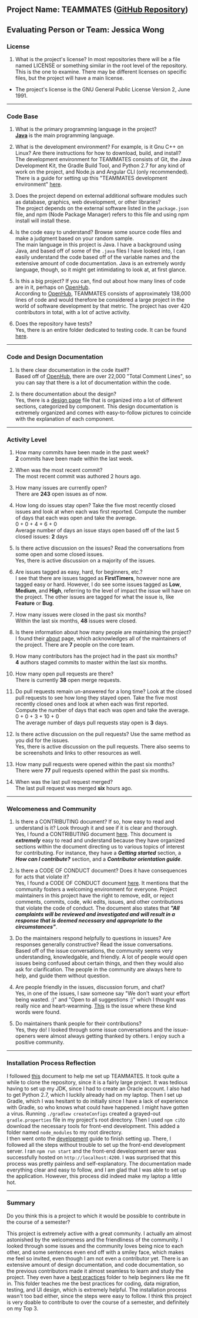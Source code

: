 **Project Name**:
TEAMMATES
([GitHub Repository](https://github.com/TEAMMATES/teammates))
---

**Evaluating Person or Team**: Jessica Wong
---


### License

1. What is the project's license?
In most repositories there will be a file named LICENSE or something similar in
the root level of the repository. This is the one to examine. There may be
different licenses on specific files, but the project will have a main license.

- The project's license is the GNU General Public License Version 2, June 1991.

---

### Code Base


1. What is the primary programming language in the project? <br>[**Java**](https://en.wikipedia.org/wiki/Java_(programming_language)) is the main programming language.

1. What is the development environment? For example, is it Gnu C++ on Linux? Are there instructions for how to download, build, and install? <br> The development environment for TEAMMATES consists of Git, the Java Development Kit, the Gradle Build Tool, and Python 2.7 for any kind of work on the project, and Node.js and Angular CLI (only recommended). There is a guide for setting up this "TEAMMATES development environment" [here](https://github.com/TEAMMATES/teammates/blob/master/docs/setting-up.md).

1. Does the project depend on external additional software modules such as database,  graphics, web development, or other libraries? <br> The project depends on the external software listed in the ```package.json``` file, and npm (Node Package Manager) refers to this file and using npm install will install these.

1. Is the code easy to understand? Browse some source code files and make a judgment based on your random sample. <br>
The main language in this project is Java. I have a background using Java, and based off of some of the ```.java``` files I have looked into, I can easily understand the code based off of the variable names and the extensive amount of code documentation. Java is an extremely wordy language, though, so it might get intimidating to look at, at first glance.

1. Is this a big project? If you can, find out about how many lines of code are in it, perhaps on [OpenHub](https://www.openhub.net/). <br>According to [OpenHub](https://www.openhub.net/p/teammates-on-github/analyses/latest/languages_summary), TEAMMATES consists of approximately 138,000 lines of code and would therefore be considered a large project in the world of software development by that metric. The project has over 420 contributors in total, with a lot of active activity.

1. Does the repository have tests?<br> Yes, there is an entire folder dedicated to testing code. It can be found [here](https://github.com/TEAMMATES/teammates/tree/master/src/test).
---

### Code and Design Documentation
1. Is there clear documentation in the code itself?<br>Based off of [OpenHub](https://www.openhub.net/p/teammates-on-github/analyses/latest/languages_summary), there are over 22,000 "Total Comment Lines", so you can say that there is a lot of documentation within the code. 

1. Is there documentation about the design?<br>Yes, there is a [design page](https://github.com/TEAMMATES/teammates/blob/master/docs/design.md) file that is organized into a lot of different sections, categorized by component. This design documentation is extremely organized and comes with easy-to-follow pictures to coincide with the explanation of each component.

---


### Activity Level


1. How many commits have been made in the past week?<br><b>2</b> commits have been made within the last week. 

1. When was the most recent commit?<br>The most recent commit was authored 2 hours ago. 

1. How many issues are currently open?<br>There are <b>243</b> open issues as of now.

1. How long do issues stay open? 
Take the five most recently closed issues and look at when each was first reported. Compute the number of days that each was open and take the average.<br>0 + 0 + 4 + 6 + 0<br>Average number of days an issue stays open based off of the last 5 closed issues: <b>2</b> days

1. Is there active discussion on the issues?
Read the conversations from some open and some closed issues.<br>Yes, there is active discussion on a majority of the issues.

1. Are issues tagged as easy, hard, for beginners, etc.?<br>I see that there are issues tagged as **FirstTimers**, however none are tagged easy or hard. However, I do see some issues tagged as **Low**, **Medium**, and **High**, referring to the level of impact the issue will have on the project. The other issues are tagged for what the issue is, like **Feature** or **Bug**. 

1. How many issues were closed in the past six months?<br>Within the last six months, <b>48</b> issues were closed.

1. Is there information about how many people are maintaining the project?<br>I found their [about](https://teammatesv4.appspot.com/about.jsp) page, which acknowledges all of the maintainers of the project. There are **7** people on the core team.

1. How many contributors has the project had in the past six months?<br>**4** authors staged commits to master within the last six months.

1. How many open pull requests are there?<br>There is currently <b>38</b> open merge requests.

1. Do pull requests remain un-answered for a long time? Look at the closed pull requests to see how long they stayed open.
Take the five most recently closed ones and look at when each was first reported.
Compute the number of days that each was open and take the average.<br>0 + 0 + 3 + 10 + 0 <br>The average number of days pull requests stay open is <b>3</b> days.

1. Is there active discussion on the pull requests? Use the same method as you did for the issues.<br>Yes, there is active discussion on the pull requests. There also seems to be screenshots and links to other resources as well. 

1. How many pull requests were opened within the past six months?<br>There were **77** pull requests opened within the past six months.

1. When was the last  pull request merged?<br>The last pull request was merged <b>six</b> hours ago.

---

### Welcomeness and Community

1. Is there a CONTRIBUTING document? If so, how easy to read and understand is it? Look through it and see if it is clear and thorough.<br>Yes, I found a CONTRIBUTING document [here](https://github.com/TEAMMATES/teammates/blob/master/docs/CONTRIBUTING.md). This document is ***extremely*** easy to read and understand because they have organized sections within the document directing us to various topics of interest for contributing. For instance, they have a ***Getting started*** section, a ***How can I contribute?*** section, and a ***Contributor orientation guide***.

1. Is there a CODE OF CONDUCT document? Does it have consequences for acts that violate it?<br>Yes, I found a CODE OF CONDUCT document [here](https://github.com/TEAMMATES/teammates/blob/master/.github/CODE_OF_CONDUCT.md). It mentions that the community fosters a welcoming environment for everyone. Project maintainers in this project have the right to remove, edit, or reject comments, commits, code, wiki edits, issues, and other contributions that violate the code of conduct. The document also states that ***"All complaints will be reviewed and investigated and will result in a response that is deemed necessary and appropriate to the circumstances"***.

1. Do the maintainers respond helpfully to questions in issues? Are responses generally constructive? Read the issue conversations.<br>Based off of the issue conversations, the community seems very understanding, knowledgable, and friendly. A lot of people would open issues being confused about certain things, and then they would also ask for clarification. The people in the community are always here to help, and guide them without question. 

1. Are people friendly in the issues, discussion forum, and chat?<br>Yes, in one of the issues, I saw someone say "We don't want your effort being wasted. :)" and "Open to all suggestions :)" which I thought was really nice and heart-wearming. [This](https://github.com/TEAMMATES/teammates/issues/9946) is the issue where these kind words were found.

1. Do maintainers thank people for their contributions?<br>
Yes, they do! I looked through some issue conversations and the issue-openers were almost always getting thanked by others. I enjoy such a positive community.

---

### Installation Process Reflection

I followed [this](https://github.com/TEAMMATES/teammates/blob/master/docs/setting-up.md) document to help me set up TEAMMATES. It took quite a while to clone the repository, since it is a fairly large project. It was tedious having to set up my JDK, since I had to create an Oracle account. I also had to get Python 2.7, which I luckily already had on my laptop. Then I set up Gradle, which I was hesitant to do initially since I have a lack of experience with Gradle, so who knows what could have happened. I might have gotten a virus. Running ```./gradlew createConfigs``` created a grayed-out ```gradle.properties``` file in my project's root directory. Then I used ```npm ci```to download the necessary tools for front-end development. This added a folder named ```node_modules``` to my root directory. <br>I then went onto the [development](https://github.com/wongjessica/teammates/blob/master/docs/development.md) guide to finish setting up. There, I followed all the steps without trouble to set up the front-end development server. I ran ```npm run start``` and the front-end development server was successfully hosted on ```http://localhost:4200```. I was surprised that this process was pretty painless and self-explanatory. The documentation made everything clear and easy to follow, and I am glad that I was able to set up the application. However, this process did indeed make my laptop a little hot. 

---

### Summary
Do you think this is a project to which it would be possible to contribute in the course of a semester?

This project is extremely active with a great community. I actually am almost astonished by the welcomeness and the friendliness of the community. I looked through some issues and the community loves being nice to each other, and some sentences even end off with a smiley face, which makes me feel so invited, even though I am not even a contributor yet. There is an extensive amount of design documentation, and code documentation, so the previous contributors made it almost seamless to learn and study the project. They even have a [best practices](https://github.com/TEAMMATES/teammates/tree/master/docs/best-practices) folder to help beginners like me fit in. This folder teaches me the best practices for coding, data migration, testing, and UI design, which is extremely helpful. The installation process wasn't too bad either, since the steps were easy to follow. I think this project is very doable to contribute to over the course of a semester, and definitely on my Top 3. 